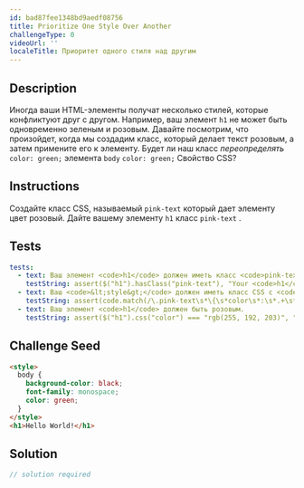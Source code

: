 ```yaml
---
id: bad87fee1348bd9aedf08756
title: Prioritize One Style Over Another
challengeType: 0
videoUrl: ''
localeTitle: Приоритет одного стиля над другим
---
```


## Description
<section id="description"> Иногда ваши HTML-элементы получат несколько стилей, которые конфликтуют друг с другом. Например, ваш элемент <code>h1</code> не может быть одновременно зеленым и розовым. Давайте посмотрим, что произойдет, когда мы создадим класс, который делает текст розовым, а затем примените его к элементу. Будет ли наш класс <em>переопределять</em> <code>color: green;</code> элемента <code>body</code> <code>color: green;</code> Свойство CSS? </section>

## Instructions
<section id="instructions"> Создайте класс CSS, называемый <code>pink-text</code> который дает элементу цвет розовый. Дайте вашему элементу <code>h1</code> класс <code>pink-text</code> . </section>

## Tests
<section id='tests'>

```yml
tests:
  - text: Ваш элемент <code>h1</code> должен иметь класс <code>pink-text</code>.
    testString: assert($("h1").hasClass("pink-text"), "Your <code>h1</code> element should have the class <code>pink-text</code>.");
  - text: Ваш <code>&lt;style&gt;</code> должен иметь класс CSS с <code>pink-text</code> который изменяет <code>color</code>.
    testString: assert(code.match(/\.pink-text\s*\{\s*color\s*:\s*.+\s*;\s*\}/g), "Your <code>&#60;style&#62;</code> should have a <code>pink-text</code> CSS class that changes the <code>color</code>.");
  - text: Ваш элемент <code>h1</code> должен быть розовым.
    testString: assert($("h1").css("color") === "rgb(255, 192, 203)", "Your <code>h1</code> element should be pink.");

```

</section>

## Challenge Seed
<section id='challengeSeed'>

<div id='html-seed'>

```html
<style>
  body {
    background-color: black;
    font-family: monospace;
    color: green;
  }
</style>
<h1>Hello World!</h1>

```

</div>



</section>

## Solution
<section id='solution'>

```js
// solution required
```
</section>
